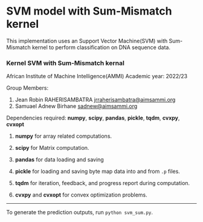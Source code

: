 # SVM model with Sum-Mismatch kernel

This implementation uses an Support Vector Machine(SVM) with Sum-Mismatch kernel to perform classification on DNA sequence data.

### Kernel SVM with Sum-Mismatch kernal

African Institute of Machine Intelligence(AMMI)
Academic year: 2022/23

Group Members:
1. Jean Robin RAHERISAMBATRA jrraherisambatra@aimsammi.org
2. Samuael Adnew Birhane     sadnew@aimsammi.org

Dependencies required: **numpy**, **scipy**, **pandas**, **pickle**, **tqdm**, **cvxpy**, **cvxopt**
1. **numpy** for array related computations.

2. **scipy** for Matrix computation.

3. **pandas** for data loading and saving

4. **pickle** for loading and saving byte map data into and from ```.p``` files.

5. **tqdm** for iteration, feedback, and progress report during computation.

6. **cvxpy** and **cvxopt** for convex optimization problems.

----
To generate the prediction outputs, run ```python svm_sum.py```.